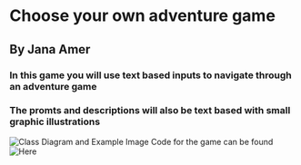 # Choose your own adventure game
## By Jana Amer


### In this game you will use text based inputs to navigate through an adventure game
### The promts and descriptions will also be text based with small graphic illustrations
![Class Diagram and Example Image](https://user-images.githubusercontent.com/70330843/116833233-4c074400-ab75-11eb-982c-7d3980e85050.png)
Code for the game can be found ![Here](https://github.com/JanaAmer/ProgrammingPortfolio1B/tree/gh-pages/src/FinalProject)
